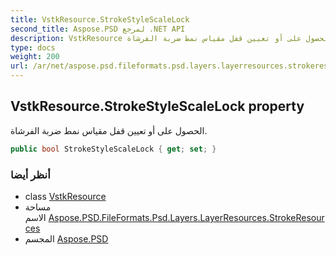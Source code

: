 ```yaml
---
title: VstkResource.StrokeStyleScaleLock
second_title: Aspose.PSD لمرجع .NET API
description: VstkResource ملكية. الحصول على أو تعيين قفل مقياس نمط ضربة الفرشاة.
type: docs
weight: 200
url: /ar/net/aspose.psd.fileformats.psd.layers.layerresources.strokeresources/vstkresource/strokestylescalelock/
---
```

## VstkResource.StrokeStyleScaleLock property

الحصول على أو تعيين قفل مقياس نمط ضربة الفرشاة.

```csharp
public bool StrokeStyleScaleLock { get; set; }
```

### أنظر أيضا

* class [VstkResource](../)
* مساحة الاسم [Aspose.PSD.FileFormats.Psd.Layers.LayerResources.StrokeResources](../../vstkresource/)
* المجسم [Aspose.PSD](../../../)


